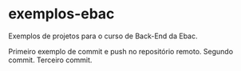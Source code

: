 # exemplos-ebac
Exemplos de projetos para o curso de Back-End da Ebac.

Primeiro exemplo de commit e push no repositório remoto.
Segundo commit.
Terceiro commit.